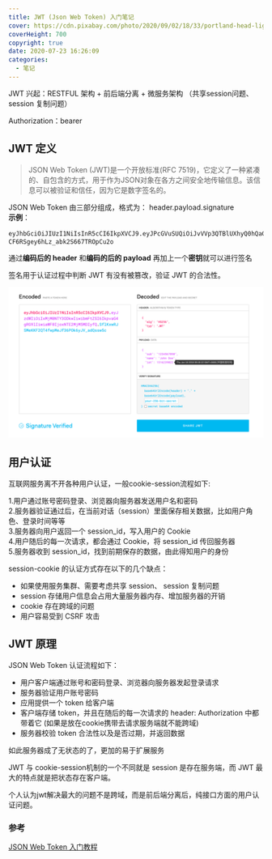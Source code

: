 ```yaml
---
title: JWT (Json Web Token) 入门笔记
cover: https://cdn.pixabay.com/photo/2020/09/02/18/33/portland-head-light-5539153__480.jpg
coverHeight: 700
copyright: true
date: 2020-07-23 16:26:09
categories:
  - 笔记
---
```


JWT 兴起：RESTFUL 架构 + 前后端分离 + 微服务架构 （共享session问题、 session 复制问题）

Authorization：bearer <token>

## JWT 定义

> JSON Web Token (JWT)是一个开放标准(RFC 7519)，它定义了一种紧凑的、自包含的方式，用于作为JSON对象在各方之间安全地传输信息。该信息可以被验证和信任，因为它是数字签名的。

<!-- more -->
JSON Web Token 由三部分组成，格式为： header.payload.signature  
**示例**：  
```
eyJhbGciOiJIUzI1NiIsInR5cCI6IkpXVCJ9.eyJPcGVuSUQiOiJvVVp3QTBlUXhyQ0hQaG9LdGtlUG9xRl91czBzIiwiU2Vzc2lvbktleSI6IlhUMG81MzJnckJHNmdmcTB4Y0V0aFE9PSIsIlRva2VuSUQiOiJkYjhiYTc2Ni04ZTcxLTRiY2MtYTdhNy02ZDhiYzRiN2NhNmIiLCJpYXQiOjE1OTU1NzI2MDR9.Y91tP5RYq6mQY-CF6RSgey6hLz_abk2S667TROpCu2o
```

通过**编码后的 header** 和**编码的后的 payload** 再加上一个**密钥**就可以进行签名

签名用于认证过程中判断 JWT 有没有被篡改，验证 JWT 的合法性。

![jwt 示例](/assets/jwt.png)

## 用户认证

互联网服务离不开各种用户认证，一般cookie-session流程如下:

1.用户通过账号密码登录、浏览器向服务器发送用户名和密码   
2.服务器验证通过后，在当前对话（session）里面保存相关数据，比如用户角色、登录时间等等  
3.服务器向用户返回一个 session_id，写入用户的 Cookie  
4.用户随后的每一次请求，都会通过 Cookie，将 session_id 传回服务器  
5.服务器收到 session_id，找到前期保存的数据，由此得知用户的身份  

session-cookie 的认证方式存在以下的几个缺点：  
- 如果使用服务集群、需要考虑共享 session、 session 复制问题
- session 存储用户信息会占用大量服务器内存、增加服务器的开销
- cookie 存在跨域的问题
- 用户容易受到 CSRF 攻击

## JWT 原理

JSON Web Token 认证流程如下：  
- 用户客户端通过账号和密码登录、浏览器向服务器发起登录请求 
- 服务器验证用户账号密码
- 应用提供一个 token 给客户端 
- 客户端存储 token，并且在随后的每一次请求的 header: Authorization 中都带着它 (如果是放在cookie携带去请求服务端就不能跨域) 
- 服务器校验 token 合法性以及是否过期，并返回数据

如此服务器成了无状态的了，更加的易于扩展服务

JWT 与 cookie-session机制的一个不同就是 session 是存在服务端，而 JWT 最大的特点就是把状态存在客户端。

个人认为jwt解决最大的问题不是跨域，而是前后端分离后，纯接口方面的用户认证问题。

### 参考
[JSON Web Token 入门教程](http://www.ruanyifeng.com/blog/2018/07/json_web_token-tutorial.html)